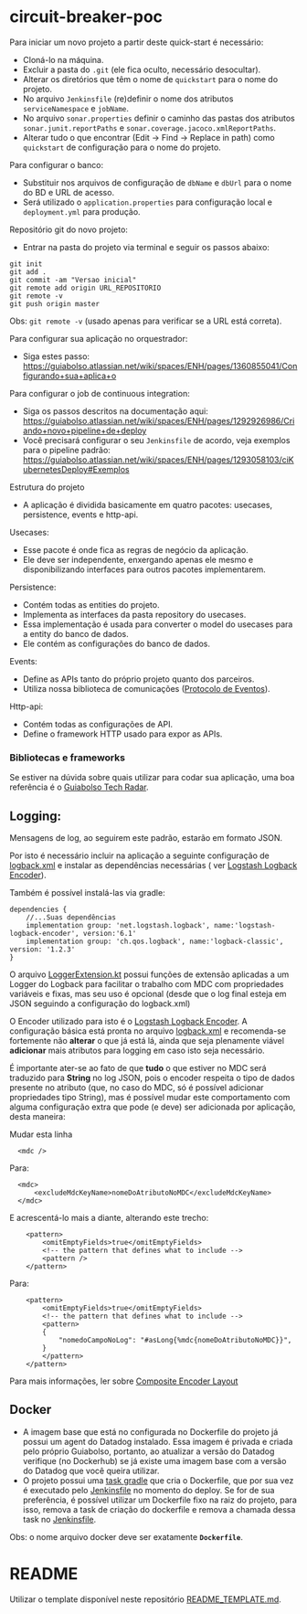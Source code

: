 # circuit-breaker-poc

Para iniciar um novo projeto a partir deste quick-start é necessário:

- Cloná-lo na máquina.
- Excluir a pasta do `.git` (ele fica oculto, necessário desocultar).
- Alterar os diretórios que têm o nome de `quickstart` para o nome do projeto.
- No arquivo `Jenkinsfile` (re)definir o nome dos atributos `serviceNamespace` e `jobName`.
- No arquivo `sonar.properties` definir o caminho das pastas dos atributos `sonar.junit.reportPaths` e `sonar.coverage.jacoco.xmlReportPaths`.
- Alterar tudo o que encontrar (Edit -> Find -> Replace in path) como `quickstart` de configuração para o nome do projeto.

Para configurar o banco:

- Substituir nos arquivos de configuração de `dbName` e `dbUrl` para o nome do BD e URL de acesso.
- Será utilizado o `application.properties` para configuração local e `deployment.yml` para produção.

Repositório git do novo projeto:

- Entrar na pasta do projeto via terminal e seguir os passos abaixo:

```
git init
git add .
git commit -am "Versao inicial"
git remote add origin URL_REPOSITORIO
git remote -v
git push origin master
```

Obs: `git remote -v` (usado apenas para verificar se a URL está correta).

Para configurar sua aplicação no orquestrador:

- Siga estes passo: https://guiabolso.atlassian.net/wiki/spaces/ENH/pages/1360855041/Configurando+sua+aplica+o

Para configurar o job de continuous integration:

- Siga os passos descritos na documentação aqui: https://guiabolso.atlassian.net/wiki/spaces/ENH/pages/1292926986/Criando+novo+pipeline+de+deploy
- Você precisará configurar o seu `Jenkinsfile` de acordo, veja exemplos para o pipeline padrão: https://guiabolso.atlassian.net/wiki/spaces/ENH/pages/1293058103/ciKubernetesDeploy#Exemplos

Estrutura do projeto

- A aplicação é dividida basicamente em quatro pacotes: usecases, persistence, events e http-api.

Usecases:

- Esse pacote é onde fica as regras de negócio da aplicação.
- Ele deve ser independente, enxergando apenas ele mesmo e disponibilizando interfaces para outros pacotes
  implementarem.

Persistence:

- Contém todas as entities do projeto.
- Implementa as interfaces da pasta repository do usecases.
- Essa implementação é usada para converter o model do usecases para a entity do banco de dados.
- Ele contém as configurações do banco de dados.

Events:

- Define as APIs tanto do próprio projeto quanto dos parceiros.
- Utiliza nossa biblioteca de comunicações ([Protocolo de Eventos](https://github.com/GuiaBolso/events-protocol)).

Http-api:

- Contém todas as configurações de API.
- Define o framework HTTP usado para expor as APIs.

### Bibliotecas e frameworks

Se estiver na dúvida sobre quais utilizar para codar sua aplicação, uma boa referência é
o [Guiabolso Tech Radar](https://guiabolso.github.io/tech-radar/).

## Logging:

Mensagens de log, ao seguirem este padrão, estarão em formato JSON.

Por isto é necessário incluir na aplicação a seguinte configuração
de [logback.xml](usecases/src/main/resources/logback.xml) e instalar as dependências necessárias (
ver [Logstash Logback Encoder](https://github.com/logstash/logstash-logback-encoder)).

Também é possível instalá-las via gradle:

```
dependencies {
    //...Suas dependências
    implementation group: 'net.logstash.logback', name:'logstash-logback-encoder', version:'6.1'
    implementation group: 'ch.qos.logback', name:'logback-classic', version: '1.2.3'
}
```

O arquivo [LoggerExtension.kt](usecases/src/main/kotlin/br/com/guiabolso/quickstart/misc/logging/LoggerExtension.kt)
possui funções de extensão aplicadas a um Logger do Logback para facilitar o trabalho com MDC com propriedades variáveis
e fixas, mas seu uso é opcional (desde que o log final esteja em JSON seguindo a configuração do logback.xml)

O Encoder utilizado para isto é o [Logstash Logback Encoder](https://github.com/logstash/logstash-logback-encoder). A
configuração básica está pronta no arquivo [logback.xml](usecases/src/main/resources/logback.xml) e recomenda-se
fortemente não **alterar** o que já está lá, ainda que seja plenamente viável **adicionar** mais atributos para logging
em caso isto seja necessário.

É importante ater-se ao fato de que **tudo** o que estiver no MDC será traduzido para **String** no log JSON, pois o
encoder respeita o tipo de dados presente no atributo (que, no caso do MDC, só é possível adicionar propriedades tipo
String), mas é possível mudar este comportamento com alguma configuração extra que pode (e deve) ser adicionada por
aplicação, desta maneira:

Mudar esta linha

```
  <mdc />
```

Para:

```
  <mdc>
      <excludeMdcKeyName>nomeDoAtributoNoMDC</excludeMdcKeyName>
  </mdc>
```

E acrescentá-lo mais a diante, alterando este trecho:

```
    <pattern>
        <omitEmptyFields>true</omitEmptyFields>
        <!-- the pattern that defines what to include -->
        <pattern />
    </pattern>
```

Para:

```
    <pattern>
        <omitEmptyFields>true</omitEmptyFields>
        <!-- the pattern that defines what to include -->
        <pattern>
        {
            "nomedoCampoNoLog": "#asLong{%mdc{nomeDoAtributoNoMDC}}",
        }
        </pattern>
    </pattern>
```

Para mais informações, ler
sobre [Composite Encoder Layout](https://github.com/logstash/logstash-logback-encoder#composite-encoderlayout)

## Docker

- A imagem base que está no configurada no Dockerfile do projeto já possui um agent do Datadog instalado. Essa imagem é
  privada e criada pelo próprio Guiabolso, portanto, ao atualizar a versão do Datadog verifique (no Dockerhub) se já
  existe uma imagem base com a versão do Datadog que você queira utilizar.
- O projeto possui uma [task gradle](build.gradle) que cria o Dockerfile, que por sua vez é executado
  pelo [Jenkinsfile](jenkinsfiles/build_project.groovy) no momento do deploy. Se for de sua preferência, é possível
  utilizar um Dockerfile fixo na raiz do projeto, para isso, remova a task de criação do dockerfile e remova a chamada
  dessa task no [Jenkinsfile](jenkinsfiles/build_project.groovy).

Obs: o nome arquivo docker deve ser exatamente **`Dockerfile`**.

# README

Utilizar o template disponível neste repositório [README_TEMPLATE.md](README_TEMPLATE.md).
